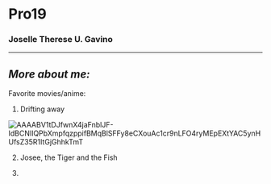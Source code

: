# **Pro19**
### Joselle Therese U. Gavino

---
***More about me:***
--
Favorite movies/anime:

1. Drifting away

![AAAABV1tDJfwnX4jaFnblJF-IdBCNlIQPbXmpfqzppifBMqBlSFFy8eCXouAc1cr9nLFO4ryMEpEXtYAC5ynHUfsZ35R1ItGjGhhkTmT](https://github.com/user-attachments/assets/e383fb38-2248-478a-b507-805c07cdba62)

2. Josee, the Tiger and the Fish

3. 
